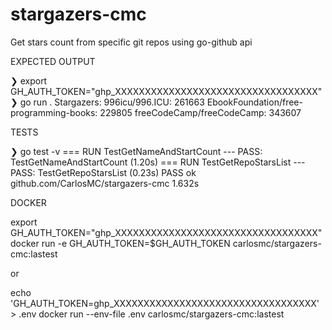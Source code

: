 # stargazers-cmc
Get stars count from specific git repos using go-github api



EXPECTED OUTPUT

❯ export GH_AUTH_TOKEN="ghp_XXXXXXXXXXXXXXXXXXXXXXXXXXXXXXXXXX"
❯ go run .
Stargazers:
    996icu/996.ICU: 261663
    EbookFoundation/free-programming-books: 229805
    freeCodeCamp/freeCodeCamp: 343607



TESTS

❯ go test -v
=== RUN   TestGetNameAndStartCount
--- PASS: TestGetNameAndStartCount (1.20s)
=== RUN   TestGetRepoStarsList
--- PASS: TestGetRepoStarsList (0.23s)
PASS
ok  	github.com/CarlosMC/stargazers-cmc	1.632s



DOCKER

export GH_AUTH_TOKEN="ghp_XXXXXXXXXXXXXXXXXXXXXXXXXXXXXXXXXX"
docker run -e GH_AUTH_TOKEN=$GH_AUTH_TOKEN carlosmc/stargazers-cmc:lastest

or

echo 'GH_AUTH_TOKEN=ghp_XXXXXXXXXXXXXXXXXXXXXXXXXXXXXXXXXX' > .env
docker run --env-file .env carlosmc/stargazers-cmc:lastest